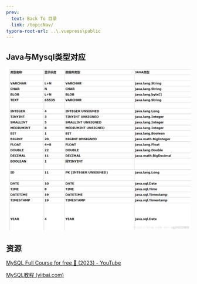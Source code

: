 ```yaml
---
prev:
  text: Back To 目录
  link: /topicNav/
typora-root-url: ..\.vuepress\public
---
```










## Java与Mysql类型对应



![img](/images/MySQL/types-mysql-java.png)



## 资源

[MySQL Full Course for free 🐬 (2023) - YouTube](https://www.youtube.com/watch?v=5OdVJbNCSso)

[MySQL教程 (yiibai.com)](https://www.yiibai.com/mysql)